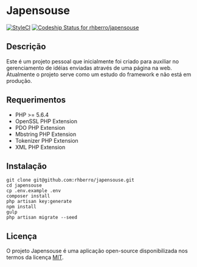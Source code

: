 # Japensouse

[ ![StyleCI](https://styleci.io/repos/70777400/shield?branch=master)](https://styleci.io/repos/70777400)
[ ![Codeship Status for rhberro/japensouse](https://app.codeship.com/projects/a9b77090-7341-0134-92cd-7e557d266949/status?branch=master)](https://app.codeship.com/projects/178828)

## Descrição

Este é um projeto pessoal que inicialmente foi criado para auxiliar no gerenciamento de idéias enviadas através de uma página na web. Atualmente o projeto serve como um estudo do framework e não está em produção.

## Requerimentos

- PHP >= 5.6.4
- OpenSSL PHP Extension
- PDO PHP Extension
- Mbstring PHP Extension
- Tokenizer PHP Extension
- XML PHP Extension

## Instalação

```
git clone git@github.com:rhberro/japensouse.git
cd japensouse
cp .env.example .env
composer install
php artisan key:generate
npm install
gulp
php artisan migrate --seed
```

## Licença
O projeto Japensouse é uma aplicação open-source disponibilizada nos termos da  licença [MIT](http://opensource.org/licenses/MIT).
